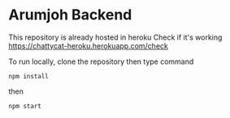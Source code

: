 # Arumjoh Backend

This repository is already hosted in heroku
Check if it's working https://chattycat-heroku.herokuapp.com/check

To run locally, clone the repository then type command

```
npm install
```

then

```
npm start
```

